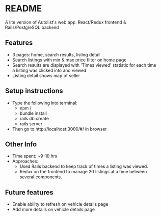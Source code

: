 # README

A lite version of Autolist's web app. React/Redux frontend & Rails/PostgreSQL backend

## Features

* 3 pages: home, search results, listing detail
* Search listings with min & max price filter on home page
* Search results are displayed with 'Times viewed' statistic for each time a listing was clicked into and viewed
* Listing detail shows map of seller

## Setup instructions

* Type the following into terminal:
  * npm i
  * bundle install
  * rails db:create
  * rails server
* Then go to http://localhost:3000/#/ in browser

## Other Info

* Time spent: ~9-10 hrs
* Approaches: 
  * Used Rails backend to keep track of times a listing was viewed.
  * Redux on the frontend to manage 20 listings at a time between several components.

## Future features

* Enable ability to refresh on vehicle details page
* Add more details on vehicle details page